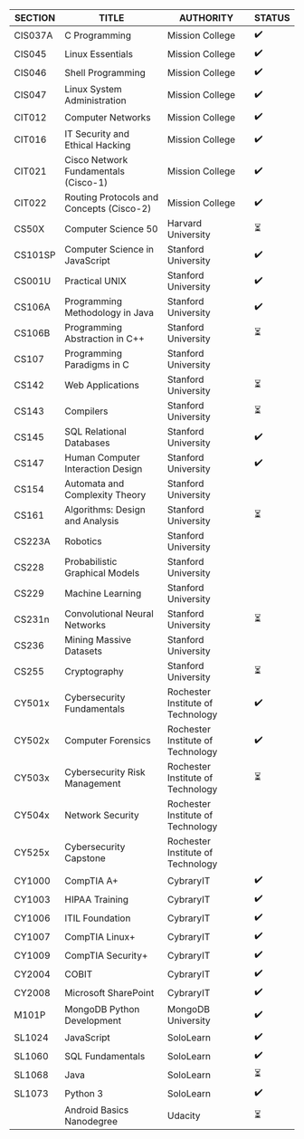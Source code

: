 |  SECTION  | TITLE  | AUTHORITY  | STATUS |
|---|---|---|---|
|  CIS037A | C Programming  | Mission College | ✔️ |
|  CIS045 | Linux Essentials  | Mission College | ✔️ |
|  CIS046 | Shell Programming  | Mission College | ✔️ |
|  CIS047 | Linux System Administration  | Mission College | ✔️ |
|  CIT012 | Computer Networks  | Mission College | ✔️ |
|  CIT016 | IT Security and Ethical Hacking  | Mission College | ✔️ |
|  CIT021 | Cisco Network Fundamentals (Cisco-1)  | Mission College | ✔️ |
|  CIT022 | Routing Protocols and Concepts (Cisco-2)  | Mission College | ✔️ |
|  CS50X | Computer Science 50  | Harvard University | ⏳ |
|  CS101SP | Computer Science in JavaScript  | Stanford University | ✔️ |
|  CS001U | Practical UNIX  | Stanford University | ✔️ |
|  CS106A | Programming Methodology in Java  | Stanford University | ✔️ |
|  CS106B | Programming Abstraction in C++  | Stanford University | ⏳ |
|  CS107 | Programming Paradigms in C | Stanford University |  |
|  CS142 | Web Applications  | Stanford University | ⏳ |
|  CS143 | Compilers  | Stanford University | ⏳ |
|  CS145 | SQL Relational Databases  | Stanford University | ✔️ |
|  CS147 | Human Computer Interaction Design  | Stanford University | ✔️ |
|  CS154 | Automata and Complexity Theory  | Stanford University |  |
|  CS161 | Algorithms: Design and Analysis | Stanford University | ⏳ |
|  CS223A | Robotics | Stanford University |  |
|  CS228 | Probabilistic Graphical Models | Stanford University |  |
|  CS229 | Machine Learning | Stanford University |  |
|  CS231n | Convolutional Neural Networks | Stanford University | ⏳ |
|  CS236 | Mining Massive Datasets | Stanford University |  |
|  CS255 | Cryptography | Stanford University | ⏳ |
|  CY501x | Cybersecurity Fundamentals | Rochester Institute of Technology | ✔️ |
|  CY502x | Computer Forensics | Rochester Institute of Technology | ✔️ |
|  CY503x | Cybersecurity Risk Management | Rochester Institute of Technology | ⏳ |
|  CY504x | Network Security | Rochester Institute of Technology |  |
|  CY525x | Cybersecurity Capstone | Rochester Institute of Technology |  |
|  CY1000 | CompTIA A+  | CybraryIT  | ✔️ |
|  CY1003  | HIPAA Training  | CybraryIT | ✔️ |
|  CY1006 | ITIL Foundation  | CybraryIT | ✔️ |
|  CY1007  | CompTIA Linux+  | CybraryIT | ✔️ |
|  CY1009  | CompTIA Security+  | CybraryIT | ✔️ |
|  CY2004  | COBIT  | CybraryIT  | ✔️ |
|  CY2008  | Microsoft SharePoint  | CybraryIT | ✔️ |
|  M101P | MongoDB Python Development  | MongoDB University | ✔️ |
|  SL1024 | JavaScript | SoloLearn  | ✔️ |
|  SL1060 | SQL Fundamentals | SoloLearn  | ✔️ |
|  SL1068 | Java | SoloLearn  | ⏳ |
|  SL1073 | Python 3 | SoloLearn  | ✔️ |
|   | Android Basics Nanodegree | Udacity  | ⏳ |
